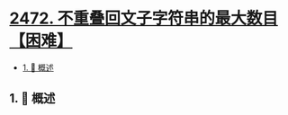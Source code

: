 # [2472. 不重叠回文子字符串的最大数目【困难】](https://github.com/Tdahuyou/TNotes.leetcode/tree/main/notes/2472.%20%E4%B8%8D%E9%87%8D%E5%8F%A0%E5%9B%9E%E6%96%87%E5%AD%90%E5%AD%97%E7%AC%A6%E4%B8%B2%E7%9A%84%E6%9C%80%E5%A4%A7%E6%95%B0%E7%9B%AE%E3%80%90%E5%9B%B0%E9%9A%BE%E3%80%91)

<!-- region:toc -->

- [1. 📝 概述](#1--概述)

<!-- endregion:toc -->

## 1. 📝 概述

